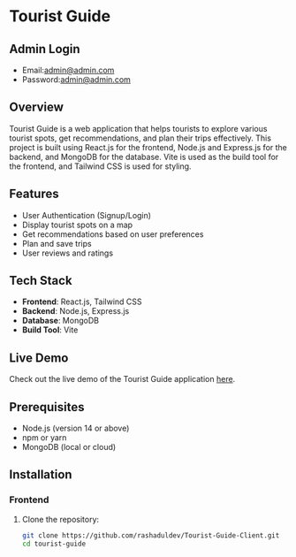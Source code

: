# Tourist Guide

## Admin Login
   - Email:admin@admin.com
   - Password:admin@admin.com

## Overview
Tourist Guide is a web application that helps tourists to explore various tourist spots, get recommendations, and plan their trips effectively. This project is built using React.js for the frontend, Node.js and Express.js for the backend, and MongoDB for the database. Vite is used as the build tool for the frontend, and Tailwind CSS is used for styling.

## Features
- User Authentication (Signup/Login)
- Display tourist spots on a map
- Get recommendations based on user preferences
- Plan and save trips
- User reviews and ratings

## Tech Stack
- **Frontend**: React.js, Tailwind CSS
- **Backend**: Node.js, Express.js
- **Database**: MongoDB
- **Build Tool**: Vite

## Live Demo
Check out the live demo of the Tourist Guide application [here](https://tour-guide-theta.vercel.app).

## Prerequisites
- Node.js (version 14 or above)
- npm or yarn
- MongoDB (local or cloud)

## Installation

### Frontend
1. Clone the repository:
   ```sh
   git clone https://github.com/rashaduldev/Tourist-Guide-Client.git
   cd tourist-guide

